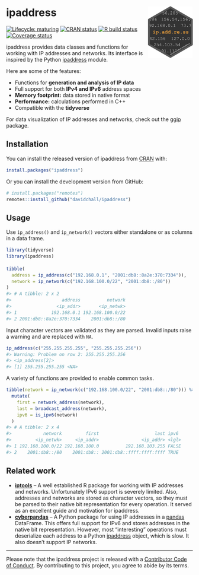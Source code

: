 
<!-- README.md is generated from README.Rmd. Please edit that file -->

# ipaddress <a href='https://davidchall.github.io/ipaddress'><img src='man/figures/logo.png' align="right" height="139" /></a>

<!-- badges: start -->

[![Lifecycle:
maturing](https://img.shields.io/badge/lifecycle-maturing-blue.svg)](https://www.tidyverse.org/lifecycle/#maturing)
[![CRAN
status](https://www.r-pkg.org/badges/version/ipaddress)](https://CRAN.R-project.org/package=ipaddress)
[![R build
status](https://github.com/davidchall/ipaddress/workflows/R-CMD-check/badge.svg)](https://github.com/davidchall/ipaddress/actions)
[![Coverage
status](https://codecov.io/gh/davidchall/ipaddress/branch/master/graph/badge.svg)](https://codecov.io/gh/davidchall/ipaddress?branch=master)
<!-- badges: end -->

ipaddress provides data classes and functions for working with IP
addresses and networks. Its interface is inspired by the Python
[ipaddress](https://docs.python.org/3/library/ipaddress.html) module.

Here are some of the features:

  - Functions for **generation and analysis of IP data**
  - Full support for both **IPv4 and IPv6** address spaces
  - **Memory footprint:** data stored in native format
  - **Performance:** calculations performed in C++
  - Compatible with the **tidyverse**

For data visualization of IP addresses and networks, check out the
[ggip](https://davidchall.github.io/ggip/) package.

## Installation

You can install the released version of ipaddress from
[CRAN](https://CRAN.R-project.org) with:

``` r
install.packages("ipaddress")
```

Or you can install the development version from GitHub:

``` r
# install.packages("remotes")
remotes::install_github("davidchall/ipaddress")
```

## Usage

Use `ip_address()` and `ip_network()` vectors either standalone or as
columns in a data frame.

``` r
library(tidyverse)
library(ipaddress)

tibble(
  address = ip_address(c("192.168.0.1", "2001:db8::8a2e:370:7334")),
  network = ip_network(c("192.168.100.0/22", "2001:db8::/80"))
)
#> # A tibble: 2 x 2
#>                   address          network
#>                 <ip_addr>       <ip_netwk>
#> 1             192.168.0.1 192.168.100.0/22
#> 2 2001:db8::8a2e:370:7334    2001:db8::/80
```

Input character vectors are validated as they are parsed. Invalid inputs
raise a warning and are replaced with `NA`.

``` r
ip_address(c("255.255.255.255", "255.255.255.256"))
#> Warning: Problem on row 2: 255.255.255.256
#> <ip_address[2]>
#> [1] 255.255.255.255 <NA>
```

A variety of functions are provided to enable common tasks.

``` r
tibble(network = ip_network(c("192.168.100.0/22", "2001:db8::/80"))) %>%
  mutate(
    first = network_address(network),
    last = broadcast_address(network),
    ipv6 = is_ipv6(network)
  )
#> # A tibble: 2 x 4
#>            network         first                     last ipv6 
#>         <ip_netwk>     <ip_addr>                <ip_addr> <lgl>
#> 1 192.168.100.0/22 192.168.100.0          192.168.103.255 FALSE
#> 2    2001:db8::/80    2001:db8:: 2001:db8::ffff:ffff:ffff TRUE
```

## Related work

  - [**iptools**](https://hrbrmstr.github.io/iptools/) – A well
    established R package for working with IP addresses and networks.
    Unfortunately IPv6 support is severely limited. Also, addresses and
    networks are stored as character vectors, so they must be parsed to
    their native bit representation for every operation. It served as an
    excellent guide and motivation for ipaddress.
  - [**cyberpandas**](https://cyberpandas.readthedocs.io) – A Python
    package for using IP addresses in a
    [pandas](https://pandas.pydata.org) DataFrame. This offers full
    support for IPv6 and stores addresses in the native bit
    representation. However, most “interesting” operations must
    deserialize each address to a Python
    [ipaddress](https://docs.python.org/library/ipaddress.html) object,
    which is slow. It also doesn’t support IP networks.

-----

Please note that the ipaddress project is released with a [Contributor
Code of
Conduct](https://davidchall.github.io/ipaddress/CODE_OF_CONDUCT.html).
By contributing to this project, you agree to abide by its terms.
